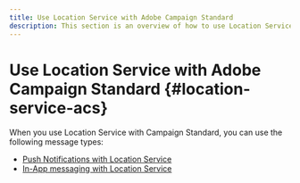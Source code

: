 ```yaml
---
title: Use Location Service with Adobe Campaign Standard 
description: This section is an overview of how to use Location Service with Campaign Standard. 
---
```


# Use Location Service with Adobe Campaign Standard {#location-service-acs}

When you use Location Service with Campaign Standard, you can use the following message types:

* [Push Notifications with Location Service](/help/use-places-with-other-solutions/places-acs/places-acs-push-notifications.md)
* [In-App messaging with Location Service](/help/use-places-with-other-solutions/places-acs/places-acs-in-app-messages.md)